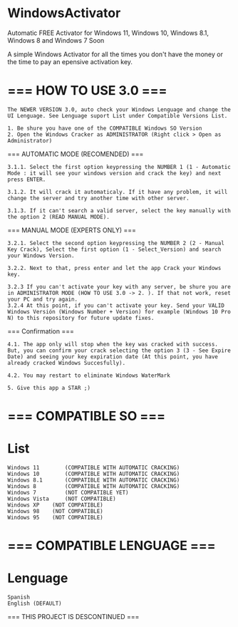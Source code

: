 # WindowsActivator
Automatic FREE Activator for Windows 11, Windows 10, Windows 8.1, Windows 8 and Windows 7 Soon

A simple Windows Activator for all the times you don't have the money or the time to pay an epensive activation key.

=== HOW TO USE 3.0 ===
======================
	
	The NEWER VERSION 3.0, auto check your Windows Lenguage and change the UI Lenguage. See Lenguage suport List under Compatible Versions List.

	1. Be shure you have one of the COMPATIBLE Windows SO Version
	2. Open the Windows Cracker as ADMINISTRATOR (Right click > Open as Administrator)

  === AUTOMATIC MODE (RECOMENDED) ===

	3.1.1. Select the first option keypressing the NUMBER 1 (1 - Automatic Mode : it will see your windows version and crack the key) and next press ENTER.

	3.1.2. It will crack it automaticaly. If it have any problem, it will change the server and try another time with other server.

	3.1.3. If it can't search a valid server, select the key manually with the option 2 (READ MANUAL MODE).

  === MANUAL MODE (EXPERTS ONLY) ===

	3.2.1. Select the second option keypressing the NUMBER 2 (2 - Manual Key Crack), Select the first option (1 - Select_Version) and search your Windows Version.

	3.2.2. Next to that, press enter and let the app Crack your Windows key.
	
	3.2.3 If you can't activate your key with any server, be shure you are in ADMINISTRATOR MODE (HOW TO USE 3.0 -> 2. ). If that not work, reset your PC and try again.
	3.2.4 At this point, if you can't activate your key. Send your VALID Windows Versión (Windows Number + Version) for example (Windows 10 Pro N) to this repository for future update fixes.
	
=== Confirmation  ===

	4.1. The app only will stop when the key was cracked with success. But, you can confirm your crack selecting the option 3 (3 - See Expire Date) and seeing your key expiration date (At this point, you have already cracked Windows Succesfully).
	
	4.2. You may restart to eliminate Windows WaterMark

	5. Give this app a STAR ;)


=== COMPATIBLE SO ===
=====================
List
=
    Windows 11    	  (COMPATIBLE WITH AUTOMATIC CRACKING)
    Windows 10    	  (COMPATIBLE WITH AUTOMATIC CRACKING)
    Windows 8.1   	  (COMPATIBLE WITH AUTOMATIC CRACKING)
    Windows 8     	  (COMPATIBLE WITH AUTOMATIC CRACKING)
    Windows 7     	  (NOT COMPATIBLE YET)
    Windows Vista 	  (NOT COMPATIBLE)
    Windows XP	  (NOT COMPATIBLE)
    Windows 98	  (NOT COMPATIBLE)
    Windows 95	  (NOT COMPATIBLE)
    
=== COMPATIBLE LENGUAGE ===
===========================
Lenguage
=
	Spanish
	English (DEFAULT)


=== THIS PROJECT IS DESCONTINUED ===
